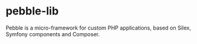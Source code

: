# pebble-lib
Pebble is a micro-framework for custom PHP applications, based on Silex, Symfony components and Composer.
